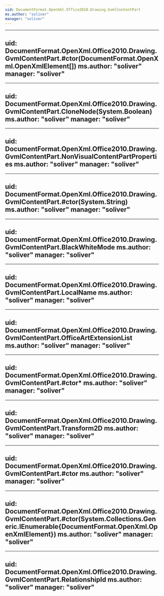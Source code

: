 ```yaml
---
uid: DocumentFormat.OpenXml.Office2010.Drawing.GvmlContentPart
ms.author: "soliver"
manager: "soliver"
---
```


---
uid: DocumentFormat.OpenXml.Office2010.Drawing.GvmlContentPart.#ctor(DocumentFormat.OpenXml.OpenXmlElement[])
ms.author: "soliver"
manager: "soliver"
---

---
uid: DocumentFormat.OpenXml.Office2010.Drawing.GvmlContentPart.CloneNode(System.Boolean)
ms.author: "soliver"
manager: "soliver"
---

---
uid: DocumentFormat.OpenXml.Office2010.Drawing.GvmlContentPart.NonVisualContentPartProperties
ms.author: "soliver"
manager: "soliver"
---

---
uid: DocumentFormat.OpenXml.Office2010.Drawing.GvmlContentPart.#ctor(System.String)
ms.author: "soliver"
manager: "soliver"
---

---
uid: DocumentFormat.OpenXml.Office2010.Drawing.GvmlContentPart.BlackWhiteMode
ms.author: "soliver"
manager: "soliver"
---

---
uid: DocumentFormat.OpenXml.Office2010.Drawing.GvmlContentPart.LocalName
ms.author: "soliver"
manager: "soliver"
---

---
uid: DocumentFormat.OpenXml.Office2010.Drawing.GvmlContentPart.OfficeArtExtensionList
ms.author: "soliver"
manager: "soliver"
---

---
uid: DocumentFormat.OpenXml.Office2010.Drawing.GvmlContentPart.#ctor*
ms.author: "soliver"
manager: "soliver"
---

---
uid: DocumentFormat.OpenXml.Office2010.Drawing.GvmlContentPart.Transform2D
ms.author: "soliver"
manager: "soliver"
---

---
uid: DocumentFormat.OpenXml.Office2010.Drawing.GvmlContentPart.#ctor
ms.author: "soliver"
manager: "soliver"
---

---
uid: DocumentFormat.OpenXml.Office2010.Drawing.GvmlContentPart.#ctor(System.Collections.Generic.IEnumerable{DocumentFormat.OpenXml.OpenXmlElement})
ms.author: "soliver"
manager: "soliver"
---

---
uid: DocumentFormat.OpenXml.Office2010.Drawing.GvmlContentPart.RelationshipId
ms.author: "soliver"
manager: "soliver"
---
